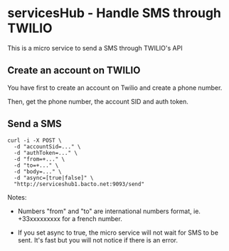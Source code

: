 # servicesHub - Handle SMS through TWILIO

This is a micro service to send a SMS through TWILIO's API


## Create an account on TWILIO

You have first to create an account on Twilio and create a phone number.

Then, get the phone number, the account SID and auth token.


## Send a SMS

```
curl -i -X POST \
  -d "accountSid=..." \
  -d "authToken=..." \
  -d "from=+..." \
  -d "to=+..." \
  -d "body=..." \
  -d "async=[true|false]" \
  "http://serviceshub1.bacto.net:9093/send"
```

Notes:

- Numbers "from" and "to" are international numbers format, ie. +33xxxxxxxxx for a french number.

- If you set async to true, the micro service will not wait for SMS to be sent. It's fast but you will not notice if there is an error.
